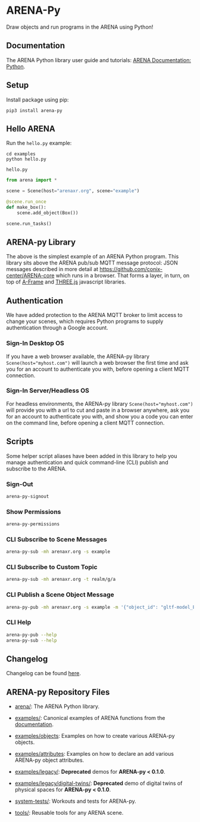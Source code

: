 # ARENA-Py
Draw objects and run programs in the ARENA using Python!

## Documentation
The ARENA Python library user guide and tutorials:
[ARENA Documentation: Python](https://docs.arenaxr.org/content/python/).

## Setup
Install package using pip:
```shell
pip3 install arena-py
```

## Hello ARENA
Run the `hello.py` example:
```shell
cd examples
python hello.py
```

`hello.py`
```python
from arena import *

scene = Scene(host="arenaxr.org", scene="example")

@scene.run_once
def make_box():
    scene.add_object(Box())

scene.run_tasks()
```

## ARENA-py Library
The above is the simplest example of an ARENA Python program. This library sits above the ARENA pub/sub MQTT
message protocol: JSON messages described in more detail at https://github.com/conix-center/ARENA-core which runs in a browser.
That forms a layer, in turn, on top of [A-Frame](https://aframe.io/) and [THREE.js](http://threejs.org/) javascript libraries.

## Authentication
We have added protection to the ARENA MQTT broker to limit access to change your scenes, which requires Python programs to supply authentication through a Google account.

### Sign-In Desktop OS
If you have a web browser available, the ARENA-py library `Scene(host="myhost.com")` will launch a web browser the first time and ask you for an account to authenticate you with, before opening a client MQTT connection.

### Sign-In Server/Headless OS
For headless environments, the ARENA-py library `Scene(host="myhost.com")` will provide you with a url to cut and paste in a browser anywhere, ask you for an account to authenticate you with, and show you a code you can enter on the command line, before opening a client MQTT connection.

## Scripts
Some helper script aliases have been added in this library to help you manage authentication and quick command-line (CLI) publish and subscribe to the ARENA.

### Sign-Out
```bash
arena-py-signout
```
### Show Permissions
```bash
arena-py-permissions
```
### CLI Subscribe to Scene Messages
```bash
arena-py-sub -mh arenaxr.org -s example
```
### CLI Subscribe to Custom Topic
```bash
arena-py-sub -mh arenaxr.org -t realm/g/a
```
### CLI Publish a Scene Object Message
```bash
arena-py-pub -mh arenaxr.org -s example -m '{"object_id": "gltf-model_Earth", "action": "create", "type": "object", "data": {"object_type": "gltf-model", "position": {"x":0, "y": 0.1, "z": 0}, "url": "store/models/Earth.glb", "scale": {"x": 5, "y": 5, "z": 5}}}'
```
### CLI Help
```bash
arena-py-pub --help
arena-py-sub --help
```

## Changelog
Changelog can be found [here](https://github.com/conix-center/ARENA-py/tree/master/CHANGELOG.md).

## ARENA-py Repository Files
- [arena/](https://github.com/conix-center/ARENA-py/tree/master/arena/): The ARENA Python library.

- [examples/](https://github.com/conix-center/ARENA-py/tree/master/examples/): Canonical examples of ARENA functions from the [documentation](https://docs.arenaxr.org/content/python/).
- [examples/objects](https://github.com/conix-center/ARENA-py/tree/master/examples/objects): Examples on how to create various ARENA-py objects.
- [examples/attributes](https://github.com/conix-center/ARENA-py/tree/master/examples/attributes): Examples on how to declare an add various ARENA-py object attributes.

- [examples/legacy/](https://github.com/conix-center/ARENA-py/tree/master/examples/legacy/): **Deprecated** demos for **ARENA-py < 0.1.0**.
- [examples/legacy/digital-twins/](https://github.com/conix-center/ARENA-py/tree/master/examples/legacy/digital-twins/): **Deprecated** demo of digital twins of physical spaces for **ARENA-py < 0.1.0**.

- [system-tests/](https://github.com/conix-center/ARENA-py/tree/master/system-tests/): Workouts and tests for ARENA-py.

- [tools/](https://github.com/conix-center/ARENA-py/tree/master/tools/): Reusable tools for any ARENA scene.
